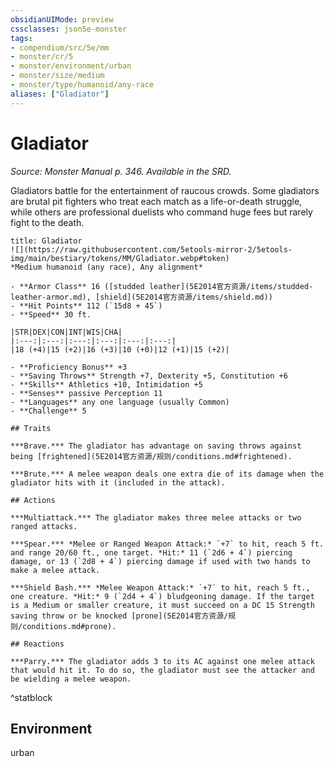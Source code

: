 ```yaml
---
obsidianUIMode: preview
cssclasses: json5e-monster
tags:
- compendium/src/5e/mm
- monster/cr/5
- monster/environment/urban
- monster/size/medium
- monster/type/humanoid/any-race
aliases: ["Gladiator"]
---
```

# Gladiator
*Source: Monster Manual p. 346. Available in the SRD.*  

Gladiators battle for the entertainment of raucous crowds. Some gladiators are brutal pit fighters who treat each match as a life-or-death struggle, while others are professional duelists who command huge fees but rarely fight to the death.

```ad-statblock
title: Gladiator
![](https://raw.githubusercontent.com/5etools-mirror-2/5etools-img/main/bestiary/tokens/MM/Gladiator.webp#token)
*Medium humanoid (any race), Any alignment*

- **Armor Class** 16 ([studded leather](5E2014官方资源/items/studded-leather-armor.md), [shield](5E2014官方资源/items/shield.md))
- **Hit Points** 112 (`15d8 + 45`)
- **Speed** 30 ft.

|STR|DEX|CON|INT|WIS|CHA|
|:---:|:---:|:---:|:---:|:---:|:---:|
|18 (+4)|15 (+2)|16 (+3)|10 (+0)|12 (+1)|15 (+2)|

- **Proficiency Bonus** +3
- **Saving Throws** Strength +7, Dexterity +5, Constitution +6
- **Skills** Athletics +10, Intimidation +5
- **Senses** passive Perception 11
- **Languages** any one language (usually Common)
- **Challenge** 5

## Traits

***Brave.*** The gladiator has advantage on saving throws against being [frightened](5E2014官方资源/规则/conditions.md#frightened).

***Brute.*** A melee weapon deals one extra die of its damage when the gladiator hits with it (included in the attack).

## Actions

***Multiattack.*** The gladiator makes three melee attacks or two ranged attacks.

***Spear.*** *Melee or Ranged Weapon Attack:* `+7` to hit, reach 5 ft. and range 20/60 ft., one target. *Hit:* 11 (`2d6 + 4`) piercing damage, or 13 (`2d8 + 4`) piercing damage if used with two hands to make a melee attack.

***Shield Bash.*** *Melee Weapon Attack:* `+7` to hit, reach 5 ft., one creature. *Hit:* 9 (`2d4 + 4`) bludgeoning damage. If the target is a Medium or smaller creature, it must succeed on a DC 15 Strength saving throw or be knocked [prone](5E2014官方资源/规则/conditions.md#prone).

## Reactions

***Parry.*** The gladiator adds 3 to its AC against one melee attack that would hit it. To do so, the gladiator must see the attacker and be wielding a melee weapon.
```
^statblock

## Environment

urban